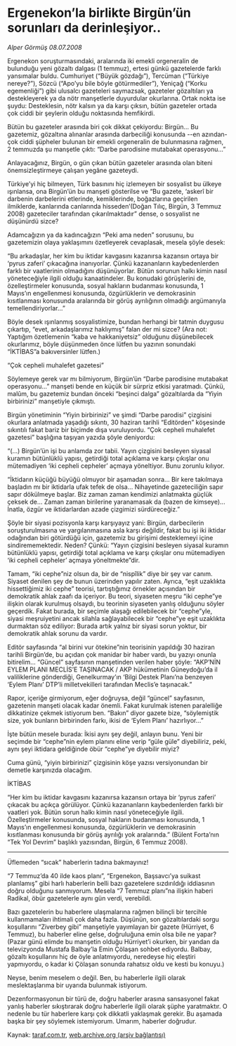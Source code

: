 # Ergenekon’la birlikte Birgün’ün sorunları da derinleşiyor..

*Alper Görmüş 08.07.2008*

<div class="yazi">Ergenekon soruşturmasındaki, aralarında iki emekli orgeneralin de bulunduğu yeni gözaltı dalgası (1 temmuz), ertesi günkü gazetelerde farklı yansımalar buldu. Cumhuriyet (“Büyük gözdağı”), Tercüman (“Türkiye nereye?”), Sözcü (“Apo’yu bile böyle götürmediler”), Yeniçağ (“Korku egemenliği”) gibi ulusalcı gazeteleri saymazsak, gazeteler gözaltıları ya destekleyerek ya da nötr manşetlerle duyurdular okurlarına. Ortak nokta ise şuydu: Desteklesin, nötr kalsın ya da karşı çıksın, bütün gazeteler ortada çok ciddi bir şeylerin olduğu noktasında hemfikirdi. 

Bütün bu gazeteler arasında biri çok dikkat çekiyordu: Birgün... Bu gazetemiz, gözaltına alınanlar arasında darbeciliği konusunda --en azından- çok ciddi şüpheler bulunan bir emekli orgeneralin de bulunmasına rağmen, 2 temmuzda şu manşetle çıktı: “Darbe parodisine mutabakat operasyonu...”

Anlayacağınız, Birgün, o gün çıkan bütün gazeteler arasında olan biteni önemsizleştirmeye çalışan yegâne gazeteydi.

Türkiye’yi hiç bilmeyen, Türk basınını hiç izlemeyen bir sosyalist bu ülkeye ışınlansa, ona Birgün’ün bu manşeti gösterilse ve “Bu gazete, ‘askerî bir darbenin darbelerini etlerinde, kemiklerinde, boğazlarına geçirilen ilmiklerde, kanlarında canlarında hisseden’(Doğan Tılıç, Birgün, 3 Temmuz 2008) gazeteciler tarafından çıkarılmaktadır” dense, o sosyalist ne düşünürdü sizce?

Adamcağızın ya da kadıncağızın “Peki ama neden” sorusunu, bu gazetemizin olaya yaklaşımını özetleyerek cevaplasak, mesela şöyle desek:

“Bu arkadaşlar, her kim bu iktidar kavgasını kazanırsa kazansın ortaya bir ‘pyrus zaferi’ çıkacağına inanıyorlar. Çünkü kazananların kaybedenlerden farklı bir vaatlerinin olmadığını düşünüyorlar. Bütün sorunun halkı kimin nasıl yöneteceğiyle ilgili olduğu kanaatindeler. Bu konudaki görüşlerini de, özelleştirmeler konusunda, sosyal hakların budanması konusunda, 1 Mayıs’ın engellenmesi konusunda, özgürlüklerin ve demokrasinin kısıtlanması konusunda aralarında bir görüş ayrılığının olmadığı argümanıyla temellendiriyorlar...”

Böyle desek ışınlanmış sosyalistimize, bundan herhangi bir tatmin duygusu çıkartıp, “evet, arkadaşlarımız haklıymış” falan der mi sizce? (Ara not: Yaptığım özetlemenin “kaba ve hakkaniyetsiz” olduğunu düşünebilecek okurlarımız, böyle düşünmeden önce lütfen bu yazının sonundaki “İKTİBAS”a bakıversinler lütfen.)


“Çok cepheli muhalefet gazetesi”

Söylemeye gerek var mı bilmiyorum, Birgün’ün “Darbe parodisine mutabakat operasyonu...” manşeti bende en küçük bir sürpriz etkisi yaratmadı. Çünkü, malûm, bu gazetemiz bundan önceki “beşinci dalga” gözaltılarda da “Yiyin birbirinizi” manşetiyle çıkmıştı.

Birgün yönetiminin “Yiyin birbirinizi” ve şimdi “Darbe parodisi” çizgisini okurlara anlatmada yaşadığı sıkıntı, 30 haziran tarihli “Editörden” köşesinde sıkıntılı fakat bariz bir biçimde dışa vuruluyordu. “Çok cepheli muhalefet gazetesi” başlığına taşıyan yazıda şöyle deniyordu:

“(...) Birgün’ün işi bu anlamda zor tabii. Yayın çizgisini besleyen siyasal kuramın bütünlüklü yapısı, getirdiği total açıklama ve karşı çıkışlar onu mütemadiyen ‘iki cepheli cepheler’ açmaya yöneltiyor. Bunu zorunlu kılıyor.

“İktidarın küçüğü büyüğü olmuyor bir aşamadan sonra... Bir kere takılmaya başladın mı bir iktidarla ufak tefek de olsa... Nihayetinde gazeteciliğin sapır sapır dökülmeye başlar. Biz zaman zaman kendimizi anlatmakta güçlük çeksek de... Zaman zaman birilerine yaranamasak da (bazen de kimseye)... İnatla, özgür ve iktidarlardan azade çizgimizi sürdüreceğiz.”

Şöyle bir siyasi pozisyonla karşı karşıyayız yani: Birgün, darbecilerin soruşturulmasına ve yargılanmasına asla karşı değildir, fakat bu işi iki iktidar odağından biri götürdüğü için, gazetemiz bu girişimi desteklemeyi içine sindirememektedir. Neden? Çünkü: “Yayın çizgisini besleyen siyasal kuramın bütünlüklü yapısı, getirdiği total açıklama ve karşı çıkışlar onu mütemadiyen ‘iki cepheli cepheler’ açmaya yöneltmekte”dir.
 
Tamam, “iki cephe”niz olsun da, bir de “nispîlik” diye bir şey var canım. Siyaset denilen şey de bunun üzerinden yapılır zaten. Ayrıca, “eşit uzaklıkta hissettiğimiz iki cephe” teorisi, tartıştığımız örnekler açısından bir demokratik ahlak zaafı da içeriyor. Bu teori, siyaseten meşru “iki cephe”ye ilişkin olarak kurulmuş olsaydı, bu teorinin siyaseten yanlış olduğunu söyler geçerdik. Fakat burada, bir seçimle alaşağı edilebilecek bir “cephe”yle, siyasi meşruiyetini ancak silahla sağlayabilecek bir “cephe”ye eşit uzaklıkta durmaktan söz ediliyor: Burada artık yalnız bir siyasi sorun yoktur, bir demokratik ahlak sorunu da vardır.

Editör sayfasında “al birini vur ötekine”nin teorisinin yapıldığı 30 haziran tarihli Birgün’de, bu açıdan çok manidar bir haber vardı, bu yazıyı onunla bitirelim... “Güncel” sayfasının manşetinden verilen haber şöyle:
“AKP’NİN EYLEM PLANI MECLİS’E TAŞINACAK / AKP hükümetinin Güneydoğu’da il valiliklerine gönderdiği, Genelkurmay’ın ‘Bilgi Destek Planı’na benzeyen ‘Eylem Planı’ DTP’li milletvekilleri tarafından Meclis’e taşınacak.”

Rapor, içeriğe girmiyorum, eğer doğruysa, değil “güncel” sayfasının, gazetenin manşeti olacak kadar önemli. Fakat kurulmak istenen paralelliğe dikkatinize çekmek istiyorum ben. “Bakın” diyor gazete bize, “söylemiştik size, yok bunların birbirinden farkı, ikisi de ‘Eylem Planı’ hazırlıyor...”

İşte bütün mesele burada: İkisi aynı şey değil, anlayın bunu. Yeni bir seçimde bir “cephe”nin eylem planını eline verip “güle güle” diyebiliriz, peki, aynı şeyi iktidara geldiğinde öbür “cephe”ye diyebilir miyiz?

Cuma günü, “yiyin birbirinizi” çizgisinin köşe yazısı versiyonundan bir demetle karşınızda olacağım.

İKTİBAS 

“Her kim bu iktidar kavgasını kazanırsa kazansın ortaya bir ‘pyrus zaferi’ çıkacak bu açıkça görülüyor. Çünkü kazananların kaybedenlerden farklı bir vaatleri yok. Bütün sorun halkı kimin nasıl yöneteceğiyle ilgili. Özelleştirmeler konusunda, sosyal hakların budanması konusunda, 1 Mayıs’ın engellenmesi konusunda, özgürlüklerin ve demokrasinin kısıtlanması konusunda bir görüş ayrılığı yok aralarında.” (Bülent Forta’nın “Tek Yol Devrim” başlıklı yazısından, Birgün, 6 Temmuz 2008).

*************

Üflemeden “sıcak” haberlerin tadına bakmayınız!

“7 Temmuz’da 40 ilde kaos planı”, “Ergenekon, Başsavcı’ya suikast planlamış” gibi harlı haberlerin belli bazı gazetelere sızdırıldığı iddiasının doğru olduğunu sanmıyorum. Mesela “7 Temmuz planı”na ilişkin haberi Radikal, öbür gazetelerle aynı gün verdi, verebildi.

Bazı gazetelerin bu haberlere ulaşmalarına rağmen bilinçli bir tercihle kullanmamaları ihtimali çok daha fazla. Düşünün, son gözaltılardaki sorgu koşullarını “Ziverbey gibi” manşetiyle yayımlayan bir gazete (Hürriyet, 6 Temmuz), bu haberler eline gelse, doğruluğuna emin olsa bile ne yapar? (Pazar günü elimde bu manşetin olduğu Hürriyet’i okurken, bir yandan da televizyonda Mustafa Balbay’la Emin Çölaşan sohbet ediyordu. Balbay, gözaltı koşullarını hiç de öyle anlatmıyordu, neredeyse hiç eleştiri yapmıyordu, o kadar ki Çölaşan sonunda rahatsız oldu ve kesti bu konuyu.)

Neyse, benim meselem o değil. Ben, bu haberlerle ilgili olarak meslektaşlarıma bir uyarıda bulunmak istiyorum.

Dezenformasyonun bir türü de, doğru haberler arasına sansasyonel fakat yanlış haberler sıkıştırarak doğru haberlerle ilgili olarak şüphe yaratmaktır. O nedenle bu tür haberlere karşı çok dikkatli yaklaşmak gerekir.
Bu aşamada başka bir şey söylemek istemiyorum. Umarım, haberler doğrudur.
</div>

Kaynak: [taraf.com.tr](http://www.taraf.com.tr:80/alper-gormus/makale-ergenekonla-birlikte-birgunun-sorunlari-da.htm), [web.archive.org (arşiv bağlantısı)](http://web.archive.org/web/20101115130831/http://www.taraf.com.tr:80/alper-gormus/makale-ergenekonla-birlikte-birgunun-sorunlari-da.htm)
